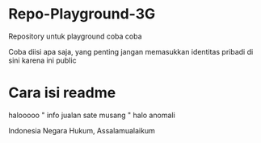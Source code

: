 # Repo-Playground-3G
Repository untuk playground coba coba

Coba diisi apa saja, yang penting jangan memasukkan identitas pribadi di sini karena ini public
# Cara isi readme 
halooooo " info jualan sate musang "
halo anomali

Indonesia Negara Hukum, Assalamualaikum
